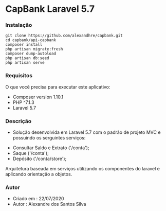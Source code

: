 # CapBank Laravel 5.7

### Instalação
```
git clone https://github.com/alexandhre/capbank.git
cd capbank/api-capbank
composer install
php artisan migrate:fresh
composer dump-autoload
php artisan db:seed
php artisan serve
```
### Requisitos
O que você precisa para executar este aplicativo:
* Composer version 1.10.1
* PHP ^7.1.3
* Laravel 5.7

### Descrição
* Solução desenvolvida em Laravel 5.7 com o padrão de projeto MVC e possuindo os serguintes serviços:
- Consultar Saldo e Extrato ('/conta');
- Saque ('/conta');
- Depósito ('/conta/store');

Arquitetura baseada em serviços utilizando os componentes do laravel e aplicando orientação a objetos.

### Autor
* Criado em  : 22/07/2020
* Autor  : Alexandre dos Santos Silva

